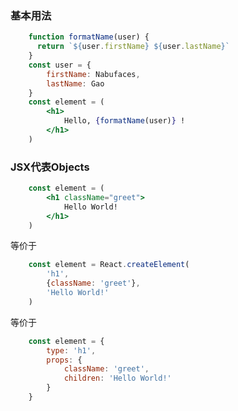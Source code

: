 ### 基本用法
```jsx harmony
    function formatName(user) {
      return `${user.firstName} ${user.lastName}`
    }
    const user = {
        firstName: Nabufaces,
        lastName: Gao
    }
    const element = (
        <h1>
            Hello, {formatName(user)} !
        </h1>
    )
```

### JSX代表Objects
```jsx harmony
    const element = (
        <h1 className="greet">
            Hello World!
        </h1>
    )
```
等价于
```jsx harmony
    const element = React.createElement(
        'h1',
        {className: 'greet'},
        'Hello World!'
    )
```
等价于
```jsx harmony
    const element = {
        type: 'h1',
        props: {
            className: 'greet',
            children: 'Hello World!'
        }
    }
```